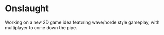 # Onslaught
Working on a new 2D game idea featuring wave/horde style gameplay, with multiplayer to come down the pipe.
